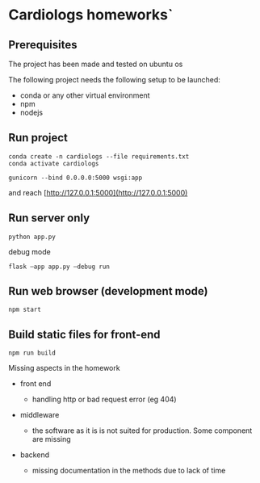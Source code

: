 # Cardiologs homeworks`

## Prerequisites

The project has been made and tested on ubuntu os

The following project needs the following setup to be launched:
- conda or any other virtual environment
- npm
- nodejs


## Run project
```
conda create -n cardiologs --file requirements.txt
conda activate cardiologs

gunicorn --bind 0.0.0.0:5000 wsgi:app
```
and reach [http://127.0.0.1:5000](http://127.0.0.1:5000)


## Run server only

```
python app.py
```

debug mode
```
flask –app app.py –debug run
```

## Run web browser (development mode)

```
npm start

```
## Build static files for front-end
```
npm run build
```

Missing aspects in the homework

- front end
    - handling http or bad request error (eg 404)

- middleware
    - the software as it is is not suited for production. Some component are missing 

- backend
    - missing documentation in the methods due to lack of time